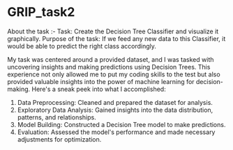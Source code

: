 # GRIP_task2
About the task :-
Task: Create the Decision Tree Classifier and visualize it graphically.
Purpose of the task: If we feed any new data to this Classifier, it would be able to predict the right class accordingly.

My task was centered around a provided dataset, and I was tasked with uncovering insights and making predictions using Decision Trees. This experience not only allowed me to put my coding skills to the test but also provided valuable insights into the power of machine learning for decision-making.
Here's a sneak peek into what I accomplished: 
1. Data Preprocessing: Cleaned and prepared the dataset for analysis.
2. Exploratory Data Analysis: Gained insights into the data distribution, patterns, and relationships. 
3. Model Building: Constructed a Decision Tree model to make predictions. 
4. Evaluation: Assessed the model's performance and made necessary adjustments for optimization.
